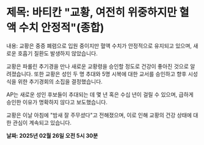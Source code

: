 # **제목: 바티칸 "교황, 여전히 위중하지만 혈액 수치 안정적"(종합)**

  내용: 교황은 중증 폐렴으로 입원 중이지만 혈액 수치가 안정적으로 유지되고 있으며, 새로운 호흡기 질환도 발생하지 않았습니다.

교황은 파롤린 추기경을 만나 새로운 교황령을 승인할 정도로 건강이 좋아진 것으로 알려졌습니다. 또한 교황은 성인 두 명 추대와 5명 시복에 대한 교서를 승인하고 향후 시성식을 위한 추기경회의 소집을 결정했습니다.

AP는 새로운 성인 후보들이 추대되는 데 몇 년 혹은 수십 년이 걸릴 수 있으며, 급하게 승인한 이유가 명확하지 않다고 보도했습니다.

교황은 이날 아침에 "밤새 잘 주무셨다"고 전해졌으며, 이로 인해 교황의 건강 상태에 대한 관심이 계속되고 있습니다.

  **날짜: 2025년 02월 26일 오전 5시 30분**